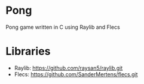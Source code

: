 # Pong

Pong game written in C using Raylib and Flecs

# Libraries

* Raylib: <https://github.com/raysan5/raylib.git>
* Flecs: <https://github.com/SanderMertens/flecs.git>
